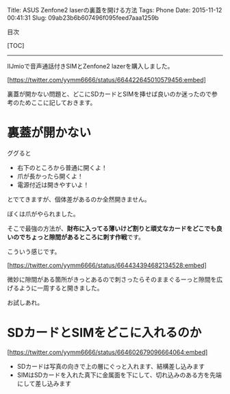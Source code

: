 Title: ASUS Zenfone2 laserの裏蓋を開ける方法
Tags: Phone
Date: 2015-11-12 00:41:31
Slug: 09ab23b6b607496f095feed7aaa1259b

目次

[TOC]

---

IIJmioで音声通話付きSIMとZenfone2 lazerを購入しました。

[https://twitter.com/yymm6666/status/664422645010579456:embed]

裏蓋が開かない問題と、どこにSDカードとSIMを挿せば良いのか迷ったので参考のためここに記しておきます。

# 裏蓋が開かない

ググると

* 右下のところから普通に開くよ！
* 爪が長かったら開くよ！
* 電源付近は開きやすいよ！

とでてきますが、個体差があるのか全然開きません。

ぼくは爪がやられました。

そこで最強の方法が、**財布に入ってる薄いけど割りと頑丈なカードをどこでも良いのでちょっと隙間があるところに刺す作戦**です。

こういう感じです。

[https://twitter.com/yymm6666/status/664434394682134528:embed]

微妙に隙間がある箇所がきっとあるので刺さったらそのままぐるーっと隙間を広げるように一周すると開きました。

お試しあれ。

# SDカードとSIMをどこに入れるのか

[https://twitter.com/yymm6666/status/664602679096664064:embed]

* SDカードは写真の向きで上の層にぐっと入れます、結構差し込みます
* SIMはSDカードを入れた真下に金属面を下にして、切れ込みのある方を先端にして差し込みます